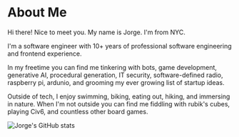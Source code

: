 # About Me
Hi there! Nice to meet you. My name is Jorge. I'm from NYC.

I'm a software engineer with 10+ years of professional software engineering and frontend experience. 

In my freetime you can find me tinkering with bots, game development, generative AI, procedural generation, IT security,
software-defined radio, raspberry pi, ardunio, and grooming my ever growing list of startup ideas.

Outside of tech, I enjoy swimming, biking, eating out, hiking, and immersing in nature. 
When I'm not outside you can find me fiddling with rubik's cubes, playing Civ6, and countless other board games.

![Jorge's GitHub stats](https://github-readme-stats.vercel.app/api?username=codenameyau&show_icons=true&count_private=true&theme=monokai&include_all_commits=true&hide=contribs)


